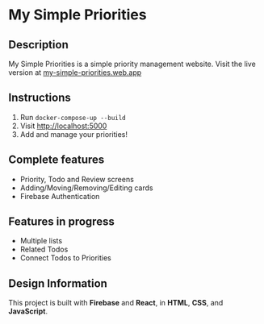 # My Simple Priorities
## Description
My Simple Priorities is a simple priority management website. Visit the live version at [my-simple-priorities.web.app](https://my-simple-priorities.web.app/)

## Instructions
1. Run ``docker-compose-up --build``
4. Visit [http://localhost:5000](http://localhost:5000)
5. Add and manage your priorities!

## Complete features
 - Priority, Todo and Review screens
 - Adding/Moving/Removing/Editing cards
 - Firebase Authentication

## Features in progress
 - Multiple lists
 - Related Todos
 - Connect Todos to Priorities

## Design Information
This project is built with **Firebase** and **React**, in **HTML**, **CSS**, and **JavaScript**.